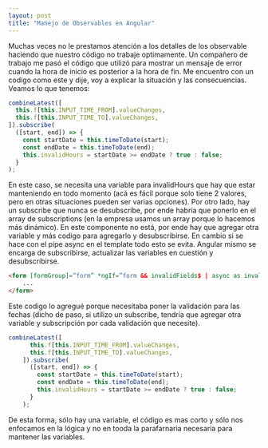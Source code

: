 ```yaml
---
layout: post
title: "Manejo de Observables en Angular"
---
```

Muchas veces no le prestamos atención a los detalles de los observable haciendo que nuestro código no trabaje optimamente.
Un compañero de trabajo me pasó el código que utilizó para mostrar un mensaje de error cuando la hora de inicio es posterior a la hora de fin.
Me encuentro con un codigo como este y dije, voy a explicar la situación y las consecuencias.
Veamos lo que tenemos:
```typescript
combineLatest([
  this.f[this.INPUT_TIME_FROM].valueChanges,
  this.f[this.INPUT_TIME_TO].valueChanges,
]).subscribe(
  ([start, end]) => {
    const startDate = this.timeToDate(start);
    const endDate = this.timeToDate(end);
    this.invalidHours = startDate >= endDate ? true : false;
  }
);
```
En este caso, se necesita una variable para invalidHours que hay que estar manteniendo en todo momento (acá es fácil porque solo tiene 2 valores, pero en otras situaciones pueden ser varias opciones).
Por otro lado, hay un subscribe que nunca se desubscribe, por ende habría que ponerlo en el array de subscriptions (en la empresa usamos un array porque lo hacemos más dinámico).
En este componente no está, por ende hay que agregar otra variable y más codigo para agregarlo y desubscribirse.
En cambio si se hace con el pipe async en el template todo esto se evita. Angular mismo se encarga de subscribirse, actualizar las variables en cuestión y desubscribirse.
```html
<form [formGroup]=”form” *ngIf=”form && invalidFields$ | async as invalidFields”>
    ...
</form>
```
Este codigo lo agregué porque necesitaba poner la validación para las fechas (dicho de paso, si utilizo un subscribe, tendría que agregar otra variable y subscripción por cada validación que necesite).
```typescript
combineLatest([
      this.f[this.INPUT_TIME_FROM].valueChanges,
      this.f[this.INPUT_TIME_TO].valueChanges,
    ]).subscribe(
      ([start, end]) => {
        const startDate = this.timeToDate(start);
        const endDate = this.timeToDate(end);
        this.invalidHours = startDate >= endDate ? true : false;
      }
    );
```
De esta forma, sólo hay una variable, el código es mas corto y sólo nos enfocamos en la lógica y no en tooda la parafarnaria necesaria para mantener las variables.